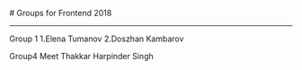 # Groups for Frontend 2018

---
Group 1
1.Elena Tumanov
2.Doszhan Kambarov



Group4
Meet Thakkar
Harpinder Singh
